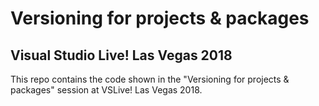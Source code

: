 # Versioning for projects & packages

## Visual Studio Live! Las Vegas 2018

This repo contains the code shown in the "Versioning for projects & packages" session at VSLive! Las Vegas 2018.